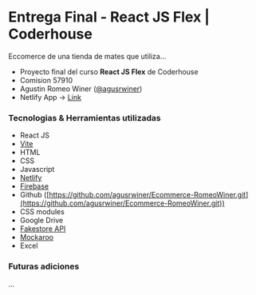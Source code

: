# Entrega Final - React JS Flex | Coderhouse

Eccomerce de una tienda de mates que utiliza...

- Proyecto final del curso **React JS Flex** de Coderhouse 
- Comision 57910
- Agustin Romeo Winer ([@agusrwiner](https://github.com/agusrwiner))
- Netlify App -> [Link](https://tu-mate.netlify.app/)



### Tecnologias & Herramientas utilizadas
- React JS
- [Vite](https://vitejs.dev/guide/)
- HTML
- CSS
- Javascript
- [Netlify](https://tu-mate.netlify.app/)
- [Firebase](https://firebase.google.com/docs/web/setup)
- Github ([https://github.com/agusrwiner/Ecommerce-RomeoWiner.git](https://github.com/agusrwiner/Ecommerce-RomeoWiner.git))
- CSS modules
- Google Drive
- [Fakestore API](https://fakestoreapi.com/docs)
- [Mockaroo](https://www.mockaroo.com/)
- Excel



### Futuras adiciones

...